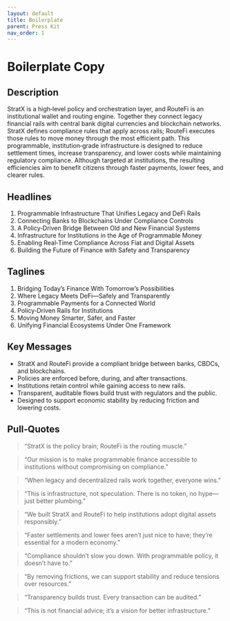 ```yaml
---
layout: default
title: Boilerplate
parent: Press Kit
nav_order: 1
---
```


# Boilerplate Copy

## Description

StratX is a high‑level policy and orchestration layer, and RouteFi is an institutional wallet and routing engine. Together they connect legacy financial rails with central bank digital currencies and blockchain networks. StratX defines compliance rules that apply across rails; RouteFi executes those rules to move money through the most efficient path. This programmable, institution‑grade infrastructure is designed to reduce settlement times, increase transparency, and lower costs while maintaining regulatory compliance. Although targeted at institutions, the resulting efficiencies aim to benefit citizens through faster payments, lower fees, and clearer rules.

## Headlines

1. Programmable Infrastructure That Unifies Legacy and DeFi Rails
2. Connecting Banks to Blockchains Under Compliance Controls
3. A Policy‑Driven Bridge Between Old and New Financial Systems
4. Infrastructure for Institutions in the Age of Programmable Money
5. Enabling Real‑Time Compliance Across Fiat and Digital Assets
6. Building the Future of Finance with Safety and Transparency

## Taglines

1. Bridging Today’s Finance With Tomorrow’s Possibilities
2. Where Legacy Meets DeFi—Safely and Transparently
3. Programmable Payments for a Connected World
4. Policy‑Driven Rails for Institutions
5. Moving Money Smarter, Safer, and Faster
6. Unifying Financial Ecosystems Under One Framework

## Key Messages

- StratX and RouteFi provide a compliant bridge between banks, CBDCs, and blockchains.
- Policies are enforced before, during, and after transactions.
- Institutions retain control while gaining access to new rails.
- Transparent, auditable flows build trust with regulators and the public.
- Designed to support economic stability by reducing friction and lowering costs.

## Pull‑Quotes

> “StratX is the policy brain; RouteFi is the routing muscle.”

> “Our mission is to make programmable finance accessible to institutions without compromising on compliance.”

> “When legacy and decentralized rails work together, everyone wins.”

> “This is infrastructure, not speculation. There is no token, no hype—just better plumbing.”

> “We built StratX and RouteFi to help institutions adopt digital assets responsibly.”

> “Faster settlements and lower fees aren’t just nice to have; they’re essential for a modern economy.”

> “Compliance shouldn’t slow you down. With programmable policy, it doesn’t have to.”

> “By removing frictions, we can support stability and reduce tensions over resources.”

> “Transparency builds trust. Every transaction can be audited.”

> “This is not financial advice; it’s a vision for better infrastructure.”

